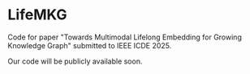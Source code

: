 # LifeMKG
Code for paper "Towards Multimodal Lifelong Embedding for Growing Knowledge Graph" submitted to IEEE ICDE 2025.

Our code will be publicly available soon.
